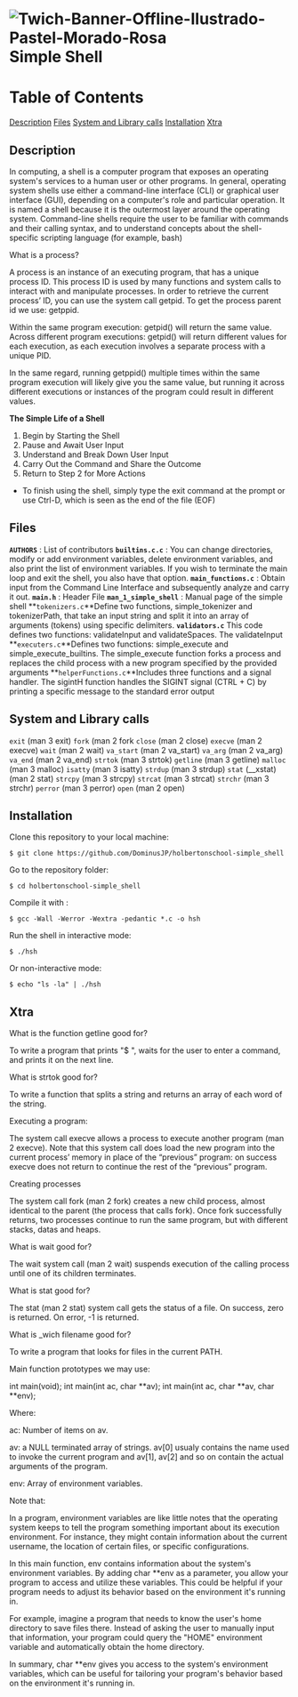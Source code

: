 # <a> <img src="https://i.ibb.co/m4nTw6h/Twich-Banner-Offline-Ilustrado-Pastel-Morado-Rosa.png" alt="Twich-Banner-Offline-Ilustrado-Pastel-Morado-Rosa" border="0"> Simple Shell

# Table of Contents

[Description](#description)
[Files](#files)
[System and Library calls](#system-and-library-calls)
[Installation](#installation)
[Xtra](#Xtra)

## Description

In computing, a shell is a computer program that exposes an operating system's services to a human user or other programs. In general, operating system shells use either a command-line interface (CLI) or graphical user interface (GUI), depending on a computer's role and particular operation. It is named a shell because it is the outermost layer around the operating system.
Command-line shells require the user to be familiar with commands and their calling syntax, and to understand concepts about the shell-specific scripting language (for example, bash)

What is a process?

A process is an instance of an executing program, that has a unique process ID. This process ID is used by many functions and system calls to interact with and manipulate processes. In order to retrieve the current process’ ID, you can use the system call getpid. To get the process parent id we use: getppid.

Within the same program execution: getpid() will return the same value.
Across different program executions: getpid() will return different values for each execution, as each execution involves a separate process with a unique PID.

In the same regard, running getppid() multiple times within the same program execution will likely give you the same value, but running it across different executions or instances of the program could result in different values.


**The Simple Life of a Shell**

1. Begin by Starting the Shell
2. Pause and Await User Input
3. Understand and Break Down User Input
4. Carry Out the Command and Share the Outcome
5. Return to Step 2 for More Actions
* To finish using the shell, simply type the exit command at the prompt or use Ctrl-D, which is seen as the end of the file (EOF)

## Files

**`AUTHORS`** : List of contributors
**`builtins.c.c`** : You can change directories, modify or add environment variables, delete environment variables, and also print the list of environment variables. If you wish to terminate the main loop and exit the shell, you also have that option.
 **`main_functions.c`** : Obtain input from the Command Line Interface and subsequently analyze and carry it out.
**`main.h`** : Header File
**`man_1_simple_shell`** : Manual page of the simple shell
**`tokenizers.c`**Define two functions, simple_tokenizer and tokenizerPath, that take an input string and split it into an array of arguments (tokens) using specific delimiters.
**`validators.c`** This code defines two functions: validateInput and validateSpaces. The validateInput
**`executers.c`**Defines two functions: simple_execute and simple_execute_builtins. The simple_execute function forks a process and replaces the child process with a new program specified by the provided arguments
**`helperFunctions.c`**Includes three functions and a signal handler. The sigintH function handles the SIGINT signal (CTRL + C) by printing a specific message to the standard error output
## System and Library calls

`exit` (man 3 exit)
`fork` (man 2 fork
`close` (man 2 close)
`execve` (man 2 execve)
`wait` (man 2 wait)
`va_start` (man 2 va_start)
`va_arg` (man 2 va_arg)
`va_end` (man 2 va_end)
`strtok` (man 3 strtok)
`getline` (man 3 getline)
`malloc` (man 3 malloc)
`isatty` (man 3 isatty)
`strdup` (man 3 strdup)
`stat` (__xstat) (man 2 stat)
`strcpy` (man 3 strcpy)
`strcat` (man 3 strcat)
`strchr` (man 3 strchr) 
`perror` (man 3 perror)
`open` (man 2 open)

## Installation

Clone this repository to your local machine:

```
$ git clone https://github.com/DominusJP/holbertonschool-simple_shell
```
 Go to the repository folder:

```
$ cd holbertonschool-simple_shell
```

Compile it with :

```
$ gcc -Wall -Werror -Wextra -pedantic *.c -o hsh
```

Run the shell in interactive mode:

```
$ ./hsh
```
Or  non-interactive mode:

```
$ echo "ls -la" | ./hsh
```

## Xtra

What is the function getline good for?

To write a program that prints "$ ", waits for the user to enter a command, and prints it on the next line.


What is strtok good for?

To write a function that splits a string and returns an array of each word of the string.


Executing a program:

The system call execve allows a process to execute another program (man 2 execve). Note that this system call does load the new program into the current process’ memory in place of the “previous” program: on success execve does not return to continue the rest of the “previous” program.

Creating processes

The system call fork (man 2 fork) creates a new child process, almost identical to the parent (the process that calls fork). Once fork successfully returns, two processes continue to run the same program, but with different stacks, datas and heaps.

What is wait good for?

The wait system call (man 2 wait) suspends execution of the calling process until one of its children terminates.

What is stat good for?

The stat (man 2 stat) system call gets the status of a file. On success, zero is returned. On error, -1 is returned.

What is _wich filename good for?

To write a program that looks for files in the current PATH.

Main function prototypes we may use:

int main(void);
int main(int ac, char **av);
int main(int ac, char **av, char **env);

Where:

ac: Number of items on av.

av: a NULL terminated array of strings. av[0] usualy contains the name used to invoke the current program and av[1], av[2] and so on contain the actual arguments of the program.

env: Array of environment variables.


Note that:

In a program, environment variables are like little notes that the operating system keeps to tell the program something important about its execution environment. For instance, they might contain information about the current username, the location of certain files, or specific configurations.

In this main function, env contains information about the system's environment variables. By adding char **env as a parameter, you allow your program to access and utilize these variables. This could be helpful if your program needs to adjust its behavior based on the environment it's running in.

For example, imagine a program that needs to know the user's home directory to save files there. Instead of asking the user to manually input that information, your program could query the "HOME" environment variable and automatically obtain the home directory.

In summary, char **env gives you access to the system's environment variables, which can be useful for tailoring your program's behavior based on the environment it's running in.
